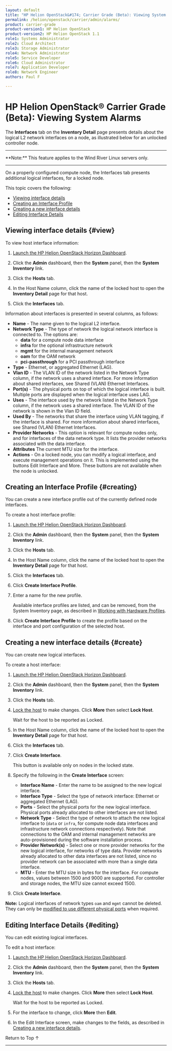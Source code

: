 ```yaml
---
layout: default
title: "HP Helion OpenStack&#174; Carrier Grade (Beta): Viewing System Alarms"
permalink: /helion/openstack/carrier/admin/alarms/
product: carrier-grade
product-version1: HP Helion OpenStack
product-version2: HP Helion OpenStack 1.1
role1: Systems Administrator 
role2: Cloud Architect 
role3: Storage Administrator 
role4: Network Administrator 
role5: Service Developer 
role6: Cloud Administrator 
role7: Application Developer 
role8: Network Engineer 
authors: Paul F

---
```

<!--UNDER REVISION-->

<script>

function PageRefresh {
onLoad="window.refresh"
}

PageRefresh();

</script>

<!-- <p style="font-size: small;"> <a href="/helion/openstack/carrier/services/imaging/overview/">&#9664; PREV</a> | <a href="/helion/openstack/carrier/services/overview/">&#9650; UP</a> | <a href="/helion/openstack/carrier/services/object/overview/"> NEXT &#9654</a> </p> -->

# HP Helion OpenStack&#174; Carrier Grade (Beta): Viewing System Alarms
<!-- From the Titanium Server Admin Guide -->

The **Interfaces** tab on the **Inventory Detail** page presents details about the logical L2 network interfaces on a node, as illustrated below for an unlocked controller node.

<hr>
**Note:** This feature applies to the Wind River Linux servers only.
<hr>

On a properly configured compute node, the Interfaces tab presents additional logical interfaces, for a locked node.

This topic covers the following:

* [Viewing interface details](#view)
* [Creating an Interface Profile](#creating)
* [Creating a new interface details](#create)
* [Editing Interface Details](#editing)

## Viewing interface details {#view}

To view host interface information:

1. [Launch the HP Helion OpenStack Horizon Dashboard](/helion/openstack/carrier/dashboard/login/).

2. Click the **Admin** dashboard, then the **System** panel, then the **System Inventory** link.

3. Click the **Hosts** tab.

4. In the Host Name column, click the name of the locked host to open the **Inventory Detail** page for that host.

5. Click the **Interfaces** tab.

Information about interfaces is presented in several columns, as follows:

* **Name** - The name given to the logical L2 interface.
* **Network Type** - The type of network the logical network interface is connected to. The options are:
	* **data** for a compute node data interface
	* **infra** for the optional infrastructure network
	* **mgmt** for the internal management network
	* **oam** for the OAM network
	* **pci-passthrough** for a PCI passthrough interface
* **Type** - Ethernet, or aggregated Ethernet (LAG).
* **Vlan ID** - The VLAN ID of the network listed in the Network Type column, if the network uses a shared interface. For more information about shared interfaces, see Shared (VLAN) Ethernet Interfaces.
* **Port(s)** - The physical ports on top of which the logical interface is built. Multiple ports are displayed when the logical interface uses LAG.
* **Uses** - The interface used by the network listed in the Network Type column, if the network uses a shared interface. The VLAN ID of the network is shown in the Vlan ID field.
* **Used By** - The networks that share the interface using VLAN tagging, if the interface is shared. For more information about shared interfaces, see Shared (VLAN) Ethernet Interfaces.
* **Provider Networks** - This option is relevant for compute nodes only, and for interfaces of the data network type. It lists the provider networks associated with the data interface.
* **Attributes** The current MTU size for the interface.
* **Actions** - On a locked node, you can modify a logical interface, and execute management operations on it. This is implemented using the buttons Edit Interface and More. These buttons are not available when the node is unlocked.


## Creating an Interface Profile {#creating}

You can create a new interface profile out of the currently defined node interfaces. 

To create a host interface profile:

1. [Launch the HP Helion OpenStack Horizon Dashboard](/helion/openstack/carrier/dashboard/login/).

2. Click the **Admin** dashboard, then the **System** panel, then the **System Inventory** link.

3. Click the **Hosts** tab.

4. In the Host Name column, click the name of the locked host to open the **Inventory Detail** page for that host.

5. Click the **Interfaces** tab.

6. Click **Create Interface Profile**. 

7. Enter a name for the new profile.

	Available interface profiles are listed, and can be removed, from the System Inventory page, as described in [Working with Hardware Profiles](/helion/openstack/carrier/admin/host/management/inventory/hardware/).

8. Click **Create Interface Profile** to create the profile based on the interface and port configuration of the selected host.  

## Creating a new interface details {#create}

You can create new logical interfaces. 

To create a host interface:

1. [Launch the HP Helion OpenStack Horizon Dashboard](/helion/openstack/carrier/dashboard/login/).

2. Click the **Admin** dashboard, then the **System** panel, then the **System Inventory** link.

3. Click the **Hosts** tab.

4. [Lock the host](/helion/openstack/carrier/admin/host/management/inventory/lock/) to make changes. Click **More** then select **Lock Host**.

	Wait for the host to be reported as Locked.

5. In the Host Name column, click the name of the locked host to open the **Inventory Detail** page for that host.

6. Click the **Interfaces** tab.

7. Click **Create Interface**.

	This button is available only on nodes in the locked state. 

8. Specify the following in the **Create Interface** screen:

	* **Interface Name** - Enter the name to be assigned to the new logical interface.
	* **Interface Type** - Select the type of network interface: Ethernet or aggregated Ethernet (LAG).
	* **Ports** - Select the physical ports for the new logical interface. Physical ports already allocated to other interfaces are not listed.
	* **Network Type** - Select the type of network to attach the new logical interface to (`data` or `infra`, for compute node data interfaces and infrastructure network connections respectively). Note that connections to the OAM and internal management networks are auto-provisioned during the software installation process.
	* **Provider Network(s)** - Select one or more provider networks for the new logical interface, for networks of type data. Provider networks already allocated to other data interfaces are not listed, since no provider network can be associated with more than a single data interface.
	* **MTU** - Enter the MTU size in bytes for the interface. For compute nodes, values between 1500 and 9000 are supported. For controller and storage nodes, the MTU size cannot exceed 1500.

9. Click **Create Interface**.

**Note:** Logical interfaces of network types `oam` and `mgmt` cannot be deleted. They can only be [modified to use different physical ports](#editing) when required.


## Editing Interface Details {#editing}

You can edit existing logical interfaces. 

To edit a host interface:

1. [Launch the HP Helion OpenStack Horizon Dashboard](/helion/openstack/carrier/dashboard/login/).

2. Click the **Admin** dashboard, then the **System** panel, then the **System Inventory** link.

3. Click the **Hosts** tab.

4. [Lock the host](/helion/openstack/carrier/admin/host/management/inventory/lock/) to make changes. Click **More** then select **Lock Host**.

	Wait for the host to be reported as Locked.

5. For the interface to change, click **More** then **Edit**.

6. In the Edit Interface screen, make changes to the fields, as described in [Creating a new interface details](#create).

<a href="#top" style="padding:14px 0px 14px 0px; text-decoration: none;"> Return to Top &#8593; </a>
 
----